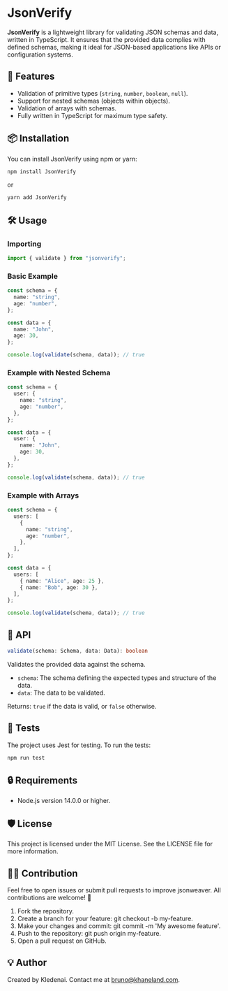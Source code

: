 # JsonVerify

**JsonVerify** is a lightweight library for validating JSON schemas and data, written in TypeScript. It ensures that the provided data complies with defined schemas, making it ideal for JSON-based applications like APIs or configuration systems.

## 🚀 Features

- Validation of primitive types (`string`, `number`, `boolean`, `null`).
- Support for nested schemas (objects within objects).
- Validation of arrays with schemas.
- Fully written in TypeScript for maximum type safety.

## 📦 Installation

You can install JsonVerify using npm or yarn:

```bash
npm install JsonVerify
```

or

```bash
yarn add JsonVerify
```

## 🛠️ Usage

### Importing

```typescript
import { validate } from "jsonverify";
```

### Basic Example

```typescript
const schema = {
  name: "string",
  age: "number",
};

const data = {
  name: "John",
  age: 30,
};

console.log(validate(schema, data)); // true
```

### Example with Nested Schema

```typescript
const schema = {
  user: {
    name: "string",
    age: "number",
  },
};

const data = {
  user: {
    name: "John",
    age: 30,
  },
};

console.log(validate(schema, data)); // true
```

### Example with Arrays

```typescript
const schema = {
  users: [
    {
      name: "string",
      age: "number",
    },
  ],
};

const data = {
  users: [
    { name: "Alice", age: 25 },
    { name: "Bob", age: 30 },
  ],
};

console.log(validate(schema, data)); // true
```

## 📜 API

```typescript
validate(schema: Schema, data: Data): boolean
```

Validates the provided data against the schema.

- `schema`: The schema defining the expected types and structure of the data.
- `data`: The data to be validated.

Returns: `true` if the data is valid, or `false` otherwise.

## 🧪 Tests

The project uses Jest for testing. To run the tests:

```bash
npm run test
```

## 🔒️ Requirements

- Node.js version 14.0.0 or higher.

## 🛡️ License

This project is licensed under the MIT License. See the LICENSE file for more information.

## 👨‍💻 Contribution

Feel free to open issues or submit pull requests to improve jsonweaver. All contributions are welcome! 🌟

1. Fork the repository.
2. Create a branch for your feature: git checkout -b my-feature.
3. Make your changes and commit: git commit -m 'My awesome feature'.
4. Push to the repository: git push origin my-feature.
5. Open a pull request on GitHub.

## 💡 Author

Created by Kledenai. Contact me at bruno@khaneland.com.
